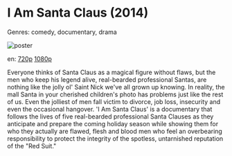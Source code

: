 # I Am Santa Claus (2014)

Genres: comedy, documentary, drama

![poster](http://image.tmdb.org/t/p/w500/lNrWm9E8tMUaDcdJhB92aNJaRQp.jpg)

en:
  [720p](magnet:?xt=urn:btih:3757003066774EF3EA34813C4145EE0BF3483B27&tr=udp://glotorrents.pw:6969/announce&tr=udp://tracker.opentrackr.org:1337/announce&tr=udp://torrent.gresille.org:80/announce&tr=udp://tracker.openbittorrent.com:80&tr=udp://tracker.coppersurfer.tk:6969&tr=udp://tracker.leechers-paradise.org:6969&tr=udp://p4p.arenabg.ch:1337&tr=udp://tracker.internetwarriors.net:1337)
  [1080p](magnet:?xt=urn:btih:85DF4F9ECDD2C5C8349DED56D3B3560AB5113386&tr=udp://glotorrents.pw:6969/announce&tr=udp://tracker.opentrackr.org:1337/announce&tr=udp://torrent.gresille.org:80/announce&tr=udp://tracker.openbittorrent.com:80&tr=udp://tracker.coppersurfer.tk:6969&tr=udp://tracker.leechers-paradise.org:6969&tr=udp://p4p.arenabg.ch:1337&tr=udp://tracker.internetwarriors.net:1337)
  


Everyone thinks of Santa Claus as a magical figure without flaws, but the men who keep his legend alive, real-bearded professional Santas, are nothing like the jolly ol' Saint Nick we've all grown up knowing. In reality, the mall Santa in your cherished children's photo has problems just like the rest of us. Even the jolliest of men fall victim to divorce, job loss, insecurity and even the occasional hangover. 'I Am Santa Claus' is a documentary that follows the lives of five real-bearded professional Santa Clauses as they anticipate and prepare the coming holiday season while showing them for who they actually are flawed, flesh and blood men who feel an overbearing responsibility to protect the integrity of the spotless, untarnished reputation of the "Red Suit."